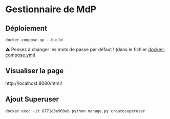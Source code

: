 # Gestionnaire de MdP

## Déploiement

```shell
docker-compose up --build
```

:warning: Pensez à changer les mots de passe par défaut ! (dans le fichier [docker-compose.yml](./docker-compose.yml))

## Visualiser la page
http://localhost:8080/html/

## Ajout Superuser
```shell
docker exec -it 8771e3e909ab python manage.py createsuperuser
